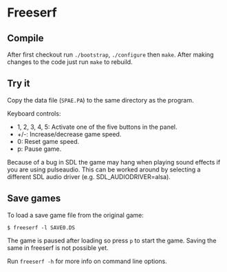 Freeserf
========

Compile
-------
After first checkout run `./bootstrap`, `./configure` then `make`. After making changes to the code just run `make` to rebuild.


Try it
------
Copy the data file (`SPAE.PA`) to the same directory as the program.

Keyboard controls:

* 1, 2, 3, 4, 5: Activate one of the five buttons in the panel.
* +/-: Increase/decrease game speed.
* 0: Reset game speed.
* p: Pause game.

Because of a bug in SDL the game may hang when playing sound effects if you are using pulseaudio. This can be worked around by selecting a different SDL audio driver (e.g. SDL_AUDIODRIVER=alsa).


Save games
----------
To load a save game file from the original game:

`$ freeserf -l SAVE0.DS`

The game is paused after loading so press `p` to start the game. Saving the same in freeserf is not possible yet.

Run `freeserf -h` for more info on command line options.
